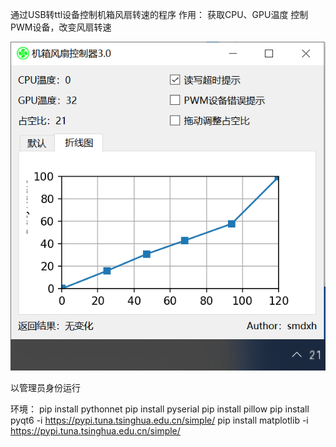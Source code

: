 通过USB转ttl设备控制机箱风扇转速的程序
作用：
获取CPU、GPU温度
控制PWM设备，改变风扇转速

![alt text](image.png)

以管理员身份运行

环境：
pip install pythonnet
pip install pyserial
pip install pillow
pip install pyqt6 -i https://pypi.tuna.tsinghua.edu.cn/simple/
pip install matplotlib -i https://pypi.tuna.tsinghua.edu.cn/simple/